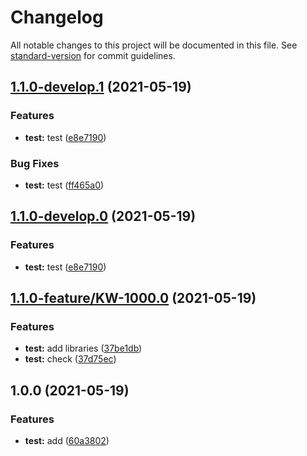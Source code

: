 # Changelog

All notable changes to this project will be documented in this file. See [standard-version](https://github.com/conventional-changelog/standard-version) for commit guidelines.

## [1.1.0-develop.1](https://github.com/SpikeVlg/standard_version_test/compare/v1.1.0-feature.0...v1.1.0-develop.1) (2021-05-19)


### Features

* **test:** test ([e8e7190](https://github.com/SpikeVlg/standard_version_test/commit/e8e71909943208026fec9617ee05a25038a76524))


### Bug Fixes

* **test:** test ([ff465a0](https://github.com/SpikeVlg/standard_version_test/commit/ff465a001b4f5698475dbaca594d81c01be25e3a))

## [1.1.0-develop.0](https://github.com/SpikeVlg/standard_version_test/compare/v1.1.0-feature.0...v1.1.0-develop.0) (2021-05-19)


### Features

* **test:** test ([e8e7190](https://github.com/SpikeVlg/standard_version_test/commit/e8e71909943208026fec9617ee05a25038a76524))

## [1.1.0-feature/KW-1000.0](https://github.com/SpikeVlg/standard_version_test/compare/v1.0.0...v1.1.0-feature/KW-1000.0) (2021-05-19)


### Features

* **test:** add libraries ([37be1db](https://github.com/SpikeVlg/standard_version_test/commit/37be1db22bb820242a41d0d8a0ad0c3b1e47a0c9))
* **test:** check ([37d75ec](https://github.com/SpikeVlg/standard_version_test/commit/37d75ec39ba0a4f25fe33f4130e9688881b17add))

## 1.0.0 (2021-05-19)


### Features

* **test:** add ([60a3802](https://github.com/SpikeVlg/standard_version_test/commit/60a3802f817862cf7ddb0a269c4072986ff164e2))
